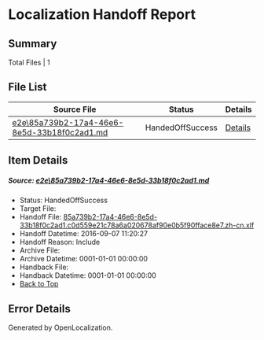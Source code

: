 # <a name='report-top'></a> Localization Handoff Report

## Summary
 Total Files | 1

## File List
 Source File | Status | Details 
 ----------- | ------ | ------- 
 [e2e\85a739b2-17a4-46e6-8e5d-33b18f0c2ad1.md](https://github.com/OpenLocalizationTestOrg/ol-test0/blob/7bcf1c368191971aab00bc6260ba37a206d0977d/e2e/85a739b2-17a4-46e6-8e5d-33b18f0c2ad1.md) | HandedOffSuccess | [Details](#ea32875007229d282ff1090a81c22b071c64c4171)

## Item Details
##### <a name='ea32875007229d282ff1090a81c22b071c64c4171'></a> Source: [e2e\85a739b2-17a4-46e6-8e5d-33b18f0c2ad1.md](https://github.com/OpenLocalizationTestOrg/ol-test0/blob/7bcf1c368191971aab00bc6260ba37a206d0977d/e2e/85a739b2-17a4-46e6-8e5d-33b18f0c2ad1.md)
* Status: HandedOffSuccess
* Target File: 
* Handoff File: [85a739b2-17a4-46e6-8e5d-33b18f0c2ad1.c0d559e21c78a6a020678af90e0b5f90fface8e7.zh-cn.xlf](https://github.com/OpenLocalizationTestOrg/ol-test0-handoff/blob/1f9f74271880ef0364cc9d590ae991e5fed14097/ol-handoff/OpenLocalizationTestOrg/ol-test0-zhcn/ci/ht/85a739b2-17a4-46e6-8e5d-33b18f0c2ad1.c0d559e21c78a6a020678af90e0b5f90fface8e7.zh-cn.xlf)
* Handoff Datetime: 2016-09-07 11:20:27
* Handoff Reason: Include
* Archive File: 
* Archive Datetime: 0001-01-01 00:00:00
* Handback File: 
* Handback Datetime: 0001-01-01 00:00:00
* [Back to Top](#report-top)


## Error Details

Generated by OpenLocalization.
